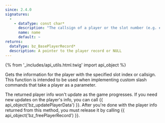 ```yaml
---
since: 2.4.0
signatures:
  -
    - dataType: const char*
      description: "The callsign of a player or the slot number (e.g. #2) of the player **with** the pound sign (#)"
      name: name
      default: ~
returns:
  dataType: bz_BasePlayerRecord*
  description: A pointer to the player record or NULL
---
```


{% from '_includes/api_utils.html.twig' import api_object %}

Gets the information for the player with the specified slot index or callsign. This function is intended to be used when implementing custom slash commands that take a player as a parameter.

The returned player info won't update as the game progresses. If you need new updates on the player's info, you can call {{ api_object('bz_updatePlayerData') }}. After you're done with the player info returned from this method, you must release it by calling {{ api_object('bz_freePlayerRecord') }}.
